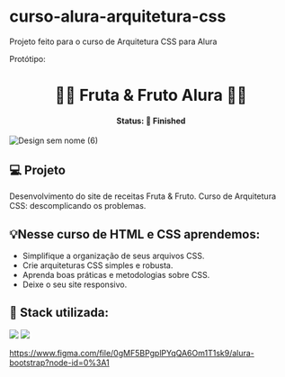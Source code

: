 # curso-alura-arquitetura-css
Projeto feito para o curso de Arquitetura CSS para Alura

Protótipo:

<h1 align="center">🍎🥥 Fruta & Fruto Alura 🍉🥝</h1>
<h4 align="center"> Status: 🚀 Finished </h4>

![Design sem nome (6)](https://user-images.githubusercontent.com/109918729/190030046-a14645cb-7810-497e-81c3-9b914abe7b71.png)

## 💻 Projeto
Desenvolvimento do site de receitas Fruta & Fruto. Curso de Arquitetura CSS: descomplicando os problemas.


## 💡Nesse curso de HTML e CSS aprendemos:
- Simplifique a organização de seus arquivos CSS.
- Crie arquiteturas CSS simples e robusta.
- Aprenda boas práticas e metodologias sobre CSS.
- Deixe o seu site responsivo.

## 🚀 Stack utilizada:
<div>
<img src="https://img.shields.io/badge/HTML5-E34F26?style=for-the-badge&logo=html5&logoColor=white"/>
<img src="https://img.shields.io/badge/CSS3-1572B6?style=for-the-badge&logo=css3&logoColor=white"/>
</div>

 https://www.figma.com/file/0gMF5BPgplPYqQA6Om1T1sk9/alura-bootstrap?node-id=0%3A1
